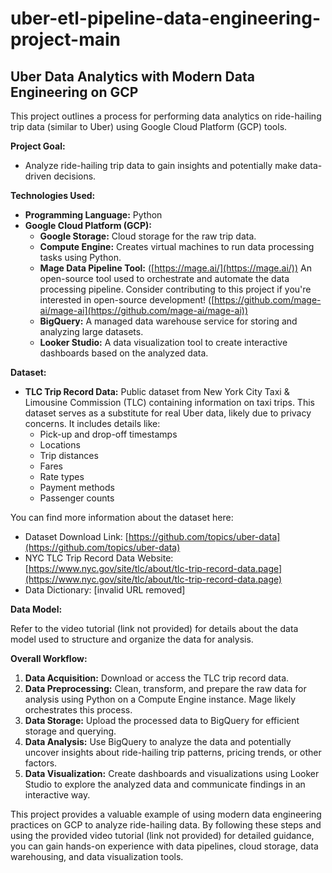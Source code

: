 # uber-etl-pipeline-data-engineering-project-main
## Uber Data Analytics with Modern Data Engineering on GCP

This project outlines a process for performing data analytics on ride-hailing trip data (similar to Uber) using Google Cloud Platform (GCP) tools.

**Project Goal:**

* Analyze ride-hailing trip data to gain insights and potentially make data-driven decisions.

**Technologies Used:**

* **Programming Language:** Python
* **Google Cloud Platform (GCP):**
    * **Google Storage:** Cloud storage for the raw trip data.
    * **Compute Engine:** Creates virtual machines to run data processing tasks using Python. 
    * **Mage Data Pipeline Tool:** ([https://mage.ai/](https://mage.ai/)) An open-source tool used to orchestrate and automate the data processing pipeline. Consider contributing to this project if you're interested in open-source development! ([https://github.com/mage-ai/mage-ai](https://github.com/mage-ai/mage-ai))
    * **BigQuery:** A managed data warehouse service for storing and analyzing large datasets.
    * **Looker Studio:** A data visualization tool to create interactive dashboards based on the analyzed data.

**Dataset:**

* **TLC Trip Record Data:** Public dataset from New York City Taxi & Limousine Commission (TLC) containing information on taxi trips. This dataset serves as a substitute for real Uber data, likely due to privacy concerns. It includes details like:
    * Pick-up and drop-off timestamps
    * Locations
    * Trip distances
    * Fares
    * Rate types
    * Payment methods
    * Passenger counts

You can find more information about the dataset here:

* Dataset Download Link: [https://github.com/topics/uber-data](https://github.com/topics/uber-data)
* NYC TLC Trip Record Data Website: [https://www.nyc.gov/site/tlc/about/tlc-trip-record-data.page](https://www.nyc.gov/site/tlc/about/tlc-trip-record-data.page)
* Data Dictionary: [invalid URL removed]

**Data Model:**

Refer to the video tutorial (link not provided) for details about the data model used to structure and organize the data for analysis.

**Overall Workflow:**

1. **Data Acquisition:** Download or access the TLC trip record data.
2. **Data Preprocessing:** Clean, transform, and prepare the raw data for analysis using Python on a Compute Engine instance. Mage likely orchestrates this process.
3. **Data Storage:** Upload the processed data to BigQuery for efficient storage and querying.
4. **Data Analysis:** Use BigQuery to analyze the data and potentially uncover insights about ride-hailing trip patterns, pricing trends, or other factors.
5. **Data Visualization:** Create dashboards and visualizations using Looker Studio to explore the analyzed data and communicate findings in an interactive way.

This project provides a valuable example of using modern data engineering practices on GCP to analyze ride-hailing data. By following these steps and using the provided video tutorial (link not provided) for detailed guidance, you can gain hands-on experience with data pipelines, cloud storage, data warehousing, and data visualization tools.

 
